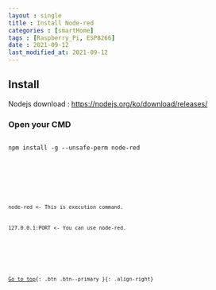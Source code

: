 ```yaml
---
layout : single
title : Install Node-red
categories : [smartHome]
tags : [Raspberry_Pi, ESP8266]
date : 2021-09-12
last_modified_at: 2021-09-12
---
```


## Install <br>

Nodejs download : <https://nodejs.org/ko/download/releases/> <br>

### Open your CMD <br> 

<pre>
<code>
npm install -g --unsafe-perm node-red
</pre>
<code>

<br>

node-red   <- This is execution command. <br>

127.0.0.1:PORT  <- You can use node-red. <br>


###  

<br> 

[Go to top](#){: .btn .btn--primary }{: .align-right}

